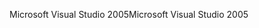 <span data-ttu-id="67ae7-101">Microsoft Visual Studio 2005</span><span class="sxs-lookup"><span data-stu-id="67ae7-101">Microsoft Visual Studio 2005</span></span>